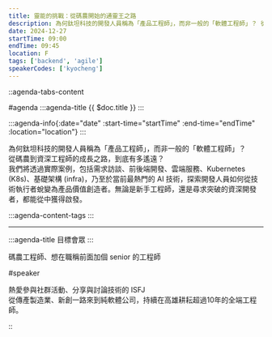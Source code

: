 ```yaml
---
title: 靈能的挑戰：從碼農開始的通靈王之路
description: 為何鈦坦科技的開發人員稱為「產品工程師」，而非一般的「軟體工程師」？ 從碼農到資深工程師的成長之路，到底有多遙遠？ 我們將透過實際案例，包括需求訪談、前後端開發、雲端服務、Kubernetes (K8s)、基礎架構 (infra)，乃至於當前最熱門的 AI 技術，探索開發人員如何從技術執行者蛻變為產品價值創造者。無論是新手工程師，還是尋求突破的資深開發者，都能從中獲得啟發。
date: 2024-12-27
startTime: 09:00
endTime: 09:45
location: F
tags: ['backend', 'agile']
speakerCodes: ['kyocheng']
---
```


::agenda-tabs-content
<!--議程資訊-->
#agenda
:::agenda-title
{{ $doc.title }}
:::

:::agenda-info{:date="date" :start-time="startTime" :end-time="endTime" :location="location"}
:::

<!--議程資訊(內容)-->
為何鈦坦科技的開發人員稱為「產品工程師」，而非一般的「軟體工程師」？<br>
從碼農到資深工程師的成長之路，到底有多遙遠？<br>
我們將透過實際案例，包括需求訪談、前後端開發、雲端服務、Kubernetes (K8s)、基礎架構 (infra)，乃至於當前最熱門的 AI 技術，探索開發人員如何從技術執行者蛻變為產品價值創造者。無論是新手工程師，還是尋求突破的資深開發者，都能從中獲得啟發。

:::agenda-content-tags
:::

---

:::agenda-title
目標會眾
:::

<!--目標會眾(內容)-->
碼農工程師、想在職稱前面加個 senior 的工程師

<!--講者介紹-->
#speaker
<!--講者介紹(內容)-->
熱愛參與社群活動、分享與討論技術的 ISFJ<br>
從傳產製造業、新創一路來到純軟體公司，持續在高雄耕耘超過10年的全端工程師。

::
